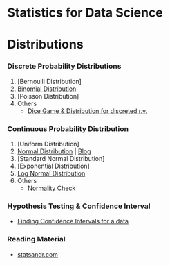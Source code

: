 # Statistics for Data Science

# Distributions
### Discrete Probability Distributions
1. [Bernoulli Distribution]
2. [Binomial Distribution](./Distributions/Binomial_Distribution.ipynb)
3. [Poisson Distribution]
4. Others
    - [Dice Game & Distribution for discreted r.v.](./Distributions/dice.ipynb)

### Continuous Probability Distribution
1. [Uniform Distribution]
2. [Normal Distribution](./Distributions/Normal_Distribution.ipynb)  | [Blog](https://statsandr.com/blog/do-my-data-follow-a-normal-distribution-a-note-on-the-most-widely-used-distribution-and-how-to-test-for-normality-in-r/#what-is-a-normal-distribution)
3. [Standard Normal Distribution]
4. [Exponential Distribution]
5. [Log Normal Distribution](./Distributions/LogNormal_Distribution.ipynb)
6. Others
    - [Normality Check](./Distributions/Normality_check.ipynb)

### Hypothesis Testing & Confidence Interval
- [Finding Confidence Intervals for a data](./Hy_CI/Calculate_CI.ipynb)


### Reading Material
- [statsandr.com](https://statsandr.com/blog/)